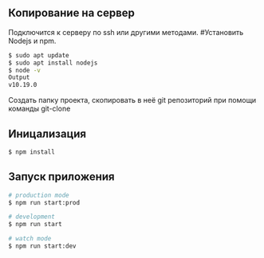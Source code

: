 ## Копирование на сервер
Подключится к серверу по ssh или другими методами.
  #Установить Nodejs и npm.
  ```bash
  $ sudo apt update
  $ sudo apt install nodejs
  $ node -v
  Output
  v10.19.0
  ```
Создать папку проекта, скопировать в неё git репозиторий при помощи команды git-clone

## Иницализация

```bash
$ npm install
```

## Запуск приложения

```bash
# production mode
$ npm run start:prod

# development
$ npm run start

# watch mode
$ npm run start:dev
```
